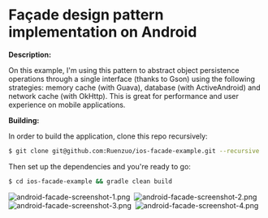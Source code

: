 Façade design pattern implementation on Android
===========================================

__Description:__

On this example, I'm using this pattern to abstract object persistence operations through a single interface (thanks to Gson) using the following strategies: memory cache (with Guava), database (with ActiveAndroid) and network cache (with OkHttp). This is great for performance and user experience on mobile applications.

__Building:__

In order to build the application, clone this repo recursively:

```sh
$ git clone git@github.com:Ruenzuo/ios-facade-example.git --recursive
```

Then set up the dependencies and you're ready to go:

```sh
$ cd ios-facade-example && gradle clean build
```  

![android-facade-screenshot-1.png](https://dl.dropboxusercontent.com/u/12352209/GitHub/android-facade-screenshot-1.png)&nbsp;
![android-facade-screenshot-2.png](https://dl.dropboxusercontent.com/u/12352209/GitHub/android-facade-screenshot-2.png)
![android-facade-screenshot-3.png](https://dl.dropboxusercontent.com/u/12352209/GitHub/android-facade-screenshot-3.png)&nbsp;
![android-facade-screenshot-4.png](https://dl.dropboxusercontent.com/u/12352209/GitHub/android-facade-screenshot-4.png)

